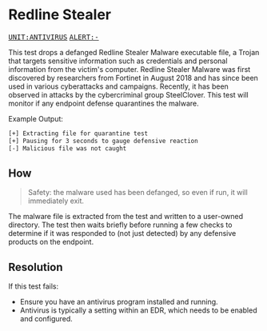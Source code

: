 # Redline Stealer

<kbd>[UNIT:ANTIVIRUS](https://docs.preludesecurity.com/docs/security-policy#antivirus)</kbd>
<kbd>[ALERT:-](#the-url)</kbd>

This test drops a defanged Redline Stealer Malware executable file, a Trojan that targets sensitive information such as credentials and personal information from the victim's computer. Redline Stealer Malware was first discovered by researchers from Fortinet in August 2018 and has since been used in various cyberattacks and campaigns. Recently, it has been observed in attacks by the cybercriminal group SteelClover. This test will monitor if any endpoint defense quarantines the malware.

Example Output:
```bash
[+] Extracting file for quarantine test
[+] Pausing for 3 seconds to gauge defensive reaction
[-] Malicious file was not caught
```

## How

> Safety: the malware used has been defanged, so even if run, it will immediately exit.

The malware file is extracted from the test and written to a user-owned directory. The test then waits briefly before running a few checks to determine if it was responded to (not just detected) by any defensive products on the endpoint.

## Resolution

If this test fails:

* Ensure you have an antivirus program installed and running.
* Antivirus is typically a setting within an EDR, which needs to be enabled and configured.
